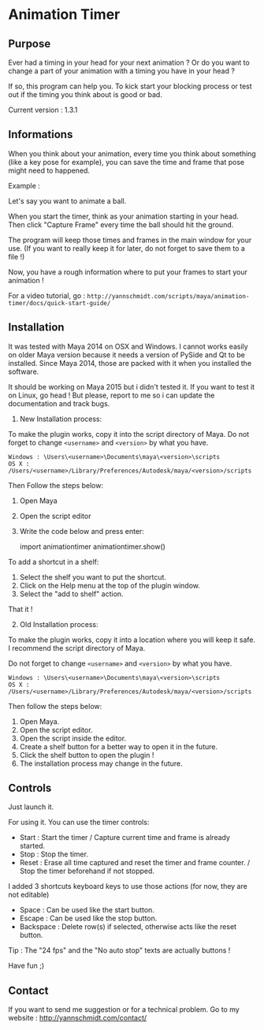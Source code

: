 # Animation Timer

## Purpose

Ever had a timing in your head for your next animation ?
Or do you want to change a part of your animation with a timing you have in your head ?

If so, this program can help you.
To kick start your blocking process or test out if the timing you think about is good or bad.

Current version : 1.3.1

## Informations

When you think about your animation, every time you think about something (like a key pose for example),
you can save the time and frame that pose might need to happened.

Example :

Let's say you want to animate a ball.

When you start the timer, think as your animation starting in your head.
Then click "Capture Frame" every time the ball should hit the ground.

The program will keep those times and frames in the main window for your use.
(If you want to really keep it for later, do not forget to save them to a file !)

Now, you have a rough information where to put your frames to start your animation !

For a video tutorial, go : `http://yannschmidt.com/scripts/maya/animation-timer/docs/quick-start-guide/`


## Installation

It was tested with Maya 2014 on OSX and Windows. I cannot works easily on older Maya version because it needs a version of PySide and Qt to be installed. Since Maya 2014, those are packed with it when you installed the software.

It should be working on Maya 2015 but i didn't tested it.
If you want to test it on Linux, go head ! But please, report to me so i can update the documentation and track bugs.


1) New Installation process:

To make the plugin works, copy it into the script directory of Maya.
Do not forget to change `<username>` and `<version>` by what you have.

    Windows : \Users\<username>\Documents\maya\<version>\scripts
    OS X : /Users/<username>/Library/Preferences/Autodesk/maya/<version>/scripts

Then Follow the steps below:

1. Open Maya
2. Open the script editor
3. Write the code below and press enter:


    import animationtimer
    animationtimer.show()
    

To add a shortcut in a shelf:

1. Select the shelf you want to put the shortcut. 
2. Click on the Help menu at the top of the plugin window.
3. Select the "add to shelf" action.

That it !


2) Old Installation process:

To make the plugin works, copy it into a location where you will keep it safe.
I recommend the script directory of Maya.

Do not forget to change `<username>` and `<version>` by what you have.

    Windows : \Users\<username>\Documents\maya\<version>\scripts
    OS X : /Users/<username>/Library/Preferences/Autodesk/maya/<version>/scripts

Then follow the steps below:

1. Open Maya.
2. Open the script editor.
3. Open the script inside the editor.
4. Create a shelf button for a better way to open it in the future.
5. Click the shelf button to open the plugin !
6. The installation process may change in the future.


## Controls

Just launch it.

For using it. You can use the timer controls:

- Start : Start the timer / Capture current time and frame is already started.
- Stop : Stop the timer.
- Reset : Erase all time captured and reset the timer and frame counter. / Stop the timer beforehand if not stopped.

I added 3 shortcuts keyboard keys to use those actions
(for now, they are not editable)

- Space : Can be used like the start button.
- Escape : Can be used like the stop button.
- Backspace : Delete row(s) if selected, otherwise acts like the reset button.

Tip : The "24 fps" and the "No auto stop" texts are actually buttons !

Have fun ;)


## Contact

If you want to send me suggestion or for a technical problem.
Go to my website : http://yannschmidt.com/contact/
